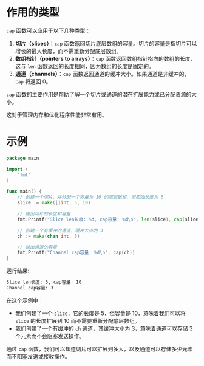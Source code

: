 # 作用的类型

`cap` 函数可以应用于以下几种类型：

1. **切片（slices）**：`cap` 函数返回切片底层数组的容量。切片的容量是指切片可以增长的最大长度，而不需重新分配底层数组。
2. **数组指针（pointers to arrays）**：`cap` 函数返回数组指针指向的数组的长度，这与 `len` 函数返回的长度相同，因为数组的长度是固定的。
3. **通道（channels）**：`cap` 函数返回通道的缓冲大小。如果通道是非缓冲的，`cap` 将返回 0。

`cap` 函数的主要作用是帮助了解一个切片或通道的潜在扩展能力或已分配资源的大小。

这对于管理内存和优化程序性能非常有用。

# 示例

```go
package main

import (
	"fmt"
)

func main() {
	// 创建一个切片，并分配一个容量为 10 的底层数组，但初始长度为 5
	slice := make([]int, 5, 10)

	// 输出切片的长度和容量
	fmt.Printf("Slice len长度: %d, cap容量: %d\n", len(slice), cap(slice))

	// 创建一个有缓冲的通道，缓冲大小为 3
	ch := make(chan int, 3)

	// 输出通道的容量
	fmt.Printf("Channel cap容量: %d\n", cap(ch))
}
```

运行结果:

```sh
Slice len长度: 5, cap容量: 10
Channel cap容量: 3
```

在这个示例中：

- 我们创建了一个 `slice`，它的长度是 5，但容量是 10，意味着我们可以将 `slice` 的长度扩展到 10 而不需要重新分配底层数组。
- 我们创建了一个有缓冲的 `ch` 通道，其缓冲大小为 3，意味着通道可以存储 3 个元素而不会阻塞发送操作。

通过 `cap` 函数，我们可以知道切片可以扩展到多大，以及通道可以存储多少元素而不阻塞发送或接收操作。